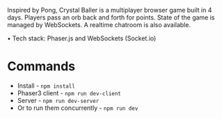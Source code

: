 Inspired by Pong, Crystal Baller is a multiplayer browser game built in 4 days. Players pass an orb back and forth for points. State of the game is managed by WebSockets. A realtime chatroom is also available.

• Tech stack: Phaser.js and WebSockets (Socket.io)

# Commands

- Install - `npm install`
- Phaser3 client - `npm run dev-client`
- Server - `npm run dev-server`
- Or to run them concurrently - `npm run dev`
